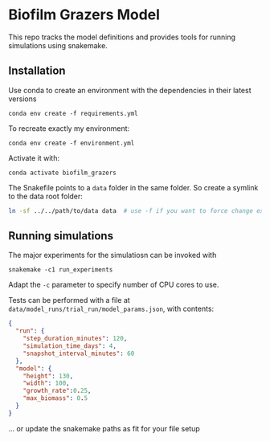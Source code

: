 Biofilm Grazers Model
======================

This repo tracks the model definitions and provides tools for running simulations using snakemake.

Installation
--------------
Use conda to create an environment with the dependencies in their latest versions
```shell
conda env create -f requirements.yml
```

To recreate exactly my environment:
```shell
conda env create -f environment.yml
```

Activate it with:
```shell
conda activate biofilm_grazers
```

The Snakefile points to a `data` folder in the same folder. So create a symlink to the data root folder:

```bash
ln -sf ../../path/to/data data  # use -f if you want to force change existing link
```

Running simulations
----------------------

The major experiments for the simulatiosn can be invoked with

```shell
snakemake -c1 run_experiments
```

Adapt the `-c` parameter to specify number of CPU cores to use.

Tests can be performed with a file at `data/model_runs/trial_run/model_params.json`, with contents:
```json
{
  "run": {
    "step_duration_minutes": 120,
    "simulation_time_days": 4,
    "snapshot_interval_minutes": 60
  },
  "model": {
    "height": 130,
    "width": 100,
    "growth_rate":0.25,
    "max_biomass": 0.5
  }
}

```
... or update the snakemake paths as fit for your file setup    